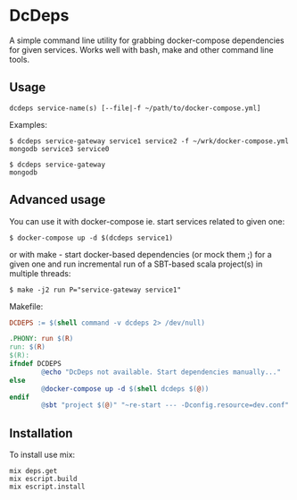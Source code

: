 # DcDeps

A simple command line utility for grabbing docker-compose dependencies for given services. Works well with bash, make and other command line tools. 

## Usage

```
dcdeps service-name(s) [--file|-f ~/path/to/docker-compose.yml]
```
Examples:
```
$ dcdeps service-gateway service1 service2 -f ~/wrk/docker-compose.yml
mongodb service3 service0

$ dcdeps service-gateway
mongodb
```

## Advanced usage
You can use it with docker-compose ie. start services related to given one:
```
$ docker-compose up -d $(dcdeps service1)
```

or with make - start docker-based dependencies (or mock them ;) for a given one and run incremental run of a SBT-based scala project(s) in multiple threads:
```
$ make -j2 run P="service-gateway service1"
```
Makefile:
```Makefile
DCDEPS := $(shell command -v dcdeps 2> /dev/null)

.PHONY: run $(R)
run: $(R)
$(R):
ifndef DCDEPS
		@echo "DcDeps not available. Start dependencies manually..."
else
		@docker-compose up -d $(shell dcdeps $(@))
endif
		@sbt "project $(@)" "~re-start --- -Dconfig.resource=dev.conf"
```

## Installation

To install use mix:
```
mix deps.get
mix escript.build
mix escript.install
```
